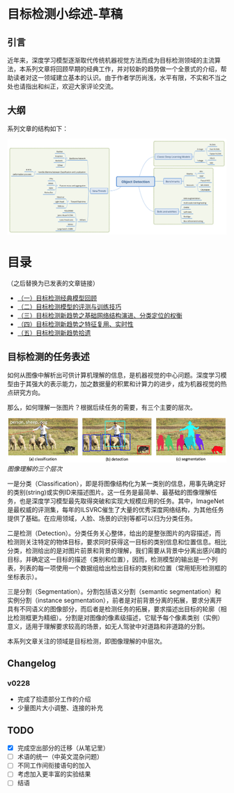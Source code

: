 # 目标检测小综述-草稿

## 引言

近年来，深度学习模型逐渐取代传统机器视觉方法而成为目标检测领域的主流算法，本系列文章将回顾早期的经典工作，并对较新的趋势做一个全景式的介绍，帮助读者对这一领域建立基本的认识。由于作者学历尚浅，水平有限，不实和不当之处也请指出和纠正，欢迎大家评论交流。

## 大纲

系列文章的结构如下：

![overview](static/img/overview.png)

# 目录

（之后替换为已发表的文章链接）

- [（一）目标检测经典模型回顾](Chapter-1_Overview_and_classice_models/README.md)
- [（二）目标检测模型的评测与训练技巧](Chapter-2_Benchmarks_and_tricks/README.md)
- [（三）目标检测新趋势之基础网络结构演进、分类定位的权衡](Chapter-3_Backbone_networks_and_the_trade-off/README.md)
- [（四）目标检测新趋势之特征复用、实时性](Chapter-4_Feature_reuse_and_real_time_progress/README.md)
- [（五）目标检测新趋势拾遗](Chapter-5_Other_trends/README.md)

## 目标检测的任务表述

如何从图像中解析出可供计算机理解的信息，是机器视觉的中心问题。深度学习模型由于其强大的表示能力，加之数据量的积累和计算力的进步，成为机器视觉的热点研究方向。

那么，如何理解一张图片？根据后续任务的需要，有三个主要的层次。

![cv](static/img/cv.jpg) _图像理解的三个层次_

一是分类（Classification），即是将图像结构化为某一类别的信息，用事先确定好的类别(string)或实例ID来描述图片。这一任务是最简单、最基础的图像理解任务，也是深度学习模型最先取得突破和实现大规模应用的任务。其中，ImageNet是最权威的评测集，每年的ILSVRC催生了大量的优秀深度网络结构，为其他任务提供了基础。在应用领域，人脸、场景的识别等都可以归为分类任务。

二是检测（Detection）。分类任务关心整体，给出的是整张图片的内容描述，而检测则关注特定的物体目标，要求同时获得这一目标的类别信息和位置信息。相比分类，检测给出的是对图片前景和背景的理解，我们需要从背景中分离出感兴趣的目标，并确定这一目标的描述（类别和位置），因而，检测模型的输出是一个列表，列表的每一项使用一个数据组给出检出目标的类别和位置（常用矩形检测框的坐标表示）。

三是分割（Segmentation）。分割包括语义分割（semantic segmentation）和实例分割（instance segmentation），前者是对前背景分离的拓展，要求分离开具有不同语义的图像部分，而后者是检测任务的拓展，要求描述出目标的轮廓（相比检测框更为精细）。分割是对图像的像素级描述，它赋予每个像素类别（实例）意义，适用于理解要求较高的场景，如无人驾驶中对道路和非道路的分割。

本系列文章关注的领域是目标检测，即图像理解的中层次。

## Changelog

### v0228

- 完成了拾遗部分工作的介绍
- 少量图片大小调整、连接的补充

## TODO

- [x] 完成空出部分的迁移（从笔记里）
- [ ] 术语的统一（中英文混杂问题）
- [ ] 不同工作间衔接语句的加入
- [ ] 考虑加入更丰富的实验结果
- [ ] 结语
